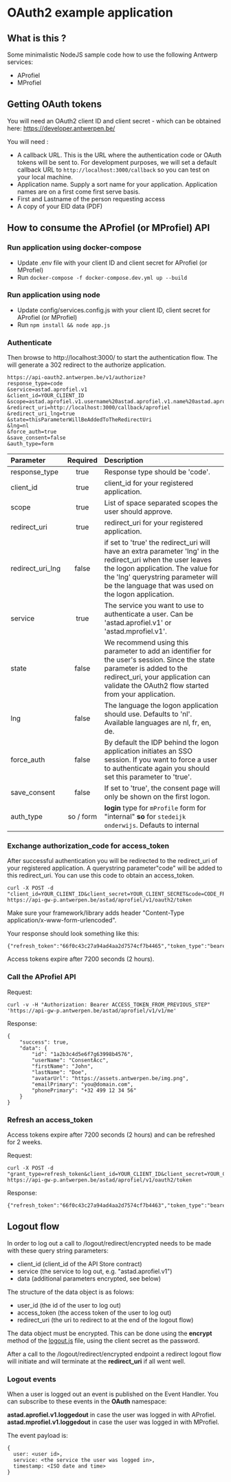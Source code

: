 # OAuth2 example application

## What is this ?

Some minimalistic NodeJS sample code how to use the following Antwerp services:

* AProfiel
* MProfiel

## Getting OAuth tokens

You will need an OAuth2 client ID and client secret - which can be obtained here:
https://developer.antwerpen.be/

You will need :

* A callback URL. This is the URL where the authentication code or OAuth tokens will be sent to. For development purposes, we will set a default callback URL to ```http://localhost:3000/callback``` so you can test on your local machine.
* Application name. Supply a sort name for your application. Application names are on a first come first serve basis.
* First and Lastname of the person requesting access
* A copy of your EID data (PDF)


## How to consume the AProfiel (or MProfiel) API

### Run application using docker-compose

* Update .env file with your client ID and client secret for AProfiel (or MProfiel)
* Run `docker-compose -f docker-compose.dev.yml up --build`

### Run application using node

* Update config/services.config.js with your client ID, client secret for AProfiel (or MProfiel)
* Run `npm install && node app.js`

### Authenticate

Then browse to http://localhost:3000/ to start the authentication flow. 
The will generate a 302 redirect to the authorize application.

```
https://api-oauth2.antwerpen.be/v1/authorize?
response_type=code
&service=astad.aprofiel.v1
&client_id=YOUR_CLIENT_ID
&scope=astad.aprofiel.v1.username%20astad.aprofiel.v1.name%20astad.aprofiel.v1.avatar%20astad.aprofiel.v1.email%20astad.aprofiel.v1.phone
&redirect_uri=http://localhost:3000/callback/aprofiel
&redirect_uri_lng=true
&state=thisParameterWillBeAddedToTheRedirectUri
&lng=nl
&force_auth=true
&save_consent=false
&auth_type=form
```

| Parameter | Required | Description |
| :---         |     :---:      |  :---   |
| response_type   | true     | Response type should be 'code'.    |
| client_id     | true       | client_id for your registered application.      |
| scope     | true       | List of space separated scopes the user should approve.      |
| redirect_uri     | true       | redirect_uri for your registered application.       |
| redirect_uri_lng     | false       | if set to 'true' the redirect_uri will have an extra parameter 'lng' in the redirect_uri when the user leaves the logon application. The value for the 'lng' querystring parameter will be the language that was used on the logon application.      |
| service     | true       | The service you want to use to authenticate a user.  Can be 'astad.aprofiel.v1' or 'astad.mprofiel.v1'.    |
| state     | false      | We recommend using this parameter to add an identifier for the user's session. Since the state parameter is added to the redirect_uri, your application can validate the OAuth2 flow started from your application.      |
| lng     | false       | The language the logon application should use. Defaults to 'nl'. Available languages are nl, fr, en, de.     |
| force_auth     | false       | By default the IDP behind the logon application initiates an SSO session. If you want to force a user to authenticate again you should set this parameter to 'true'.     |
| save_consent | false | If set to 'true', the consent page will only be shown on the first logon. |
| auth_type | so / form | **login** type for `mProfile` form for "internal" **so** for `stedeijk onderwijs`. Defauts to internal
### Exchange authorization_code for access_token

After successful authentication you will be redirected to the redirect_uri of your registered application.
A querystring parameter"code" will be added to this redirect_uri. You can use this code to obtain an access_token.

```
curl -X POST -d "client_id=YOUR_CLIENT_ID&client_secret=YOUR_CLIENT_SECRET&code=CODE_FROM_URI&grant_type=authorization_code" https://api-gw-p.antwerpen.be/astad/aprofiel/v1/oauth2/token
```

Make sure your framework/library adds header "Content-Type application/x-www-form-urlencoded".

Your response should look something like this:

```
{"refresh_token":"66f0c43c27a94ad4aa2d7574cf7b4465","token_type":"bearer","access_token":"a2824fb10b2a44b2b6f1a4aba382630a","expires_in":7200}
```

Access tokens expire after 7200 seconds (2 hours).

### Call the AProfiel API

Request:

```
curl -v -H "Authorization: Bearer ACCESS_TOKEN_FROM_PREVIOUS_STEP" 'https://api-gw-p.antwerpen.be/astad/aprofiel/v1/v1/me'
```

Response:

```
{
	"success": true,
	"data": {
		"id": "1a2b3c4d5e6f7g63998b4576",
		"userName": "ConsentAcc",
		"firstName": "John",
		"lastName": "Doe",
		"avatarUrl": "https://assets.antwerpen.be/img.png",
		"emailPrimary": "you@domain.com",
		"phonePrimary": "+32 499 12 34 56"
	}
}
```

### Refresh an access_token

Access tokens expire after 7200 seconds (2 hours) and can be refreshed for 2 weeks.

Request:

```
curl -X POST -d "grant_type=refresh_token&client_id=YOUR_CLIENT_ID&client_secret=YOUR_CLIENT_SECRET&refresh_token=REFRESH_TOKEN_FROM_TOKEN_RESPONSE" https://api-gw-p.antwerpen.be/astad/aprofiel/v1/oauth2/token
```

Response:

```
{"refresh_token":"66f0c43c27a94ad4aa2d7574cf7b4463","token_type":"bearer","access_token":"b2824fb10b2a44b2b6f1a4aba382630a","expires_in":7200}
```

## Logout flow

In order to log out a call to /logout/redirect/encrypted needs to be made with these query string parameters:

* client_id	(client_id of the API Store contract)
* service (the service to log out, e.g. "astad.aprofiel.v1")
* data (additional parameters encrypted, see below)

The structure of the data object is as folows:

* user_id (the id of the user to log out)
* access_token (the access token of the user to log out)
* redirect_uri (the uri to redirect to at the end of the logout flow)

The data object must be encrypted. This can be done using the **encrypt** method of the [logout.js](/app/utils/logout.js) file, using the client secret as the password.

After a call to the /logout/redirect/encrypted endpoint a redirect logout flow will initiate and will terminate at the **redirect_uri** if all went well.

### Logout events

When a user is logged out an event is published on the Event Handler.
You can subscribe to these events in the **OAuth** namespace:

**astad.aprofiel.v1.loggedout** in case the user was logged in with AProfiel.
**astad.mprofiel.v1.loggedout** in case the user was logged in with MProfiel.

The event payload is:

```
{
  user: <user id>,
  service: <the service the user was logged in>,
  timestamp: <ISO date and time>
}
```
